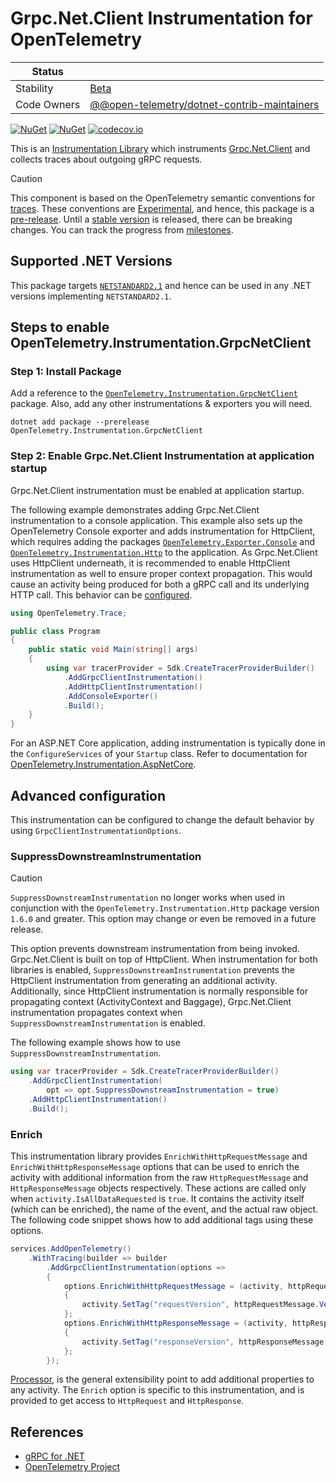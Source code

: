 # Grpc.Net.Client Instrumentation for OpenTelemetry

| Status        |           |
| ------------- |-----------|
| Stability     |  [Beta](..\..\Readme.md#beta)|
| Code Owners   |  [@@open-telemetry/dotnet-contrib-maintainers](https://github.com/orgs/open-telemetry/teams/dotnet-contrib-maintainers)|

[![NuGet](https://img.shields.io/nuget/v/OpenTelemetry.Instrumentation.GrpcNetClient.svg)](https://www.nuget.org/packages/OpenTelemetry.Instrumentation.GrpcNetClient)
[![NuGet](https://img.shields.io/nuget/dt/OpenTelemetry.Instrumentation.GrpcNetClient.svg)](https://www.nuget.org/packages/OpenTelemetry.Instrumentation.GrpcNetClient)
[![codecov.io](https://codecov.io/gh/open-telemetry/opentelemetry-dotnet-contrib/branch/main/graphs/badge.svg?flag=unittests-Instrumentation.GrpcNetClient)](https://app.codecov.io/gh/open-telemetry/opentelemetry-dotnet-contrib?flags[0]=unittests-Instrumentation.GrpcNetClient)

This is an [Instrumentation Library](https://github.com/open-telemetry/opentelemetry-specification/blob/main/specification/glossary.md#instrumentation-library)
which instruments [Grpc.Net.Client](https://www.nuget.org/packages/Grpc.Net.Client)
and collects traces about outgoing gRPC requests.

> [!CAUTION]
> This component is based on the OpenTelemetry semantic conventions for
[traces](https://github.com/open-telemetry/semantic-conventions/blob/main/docs/rpc/rpc-spans.md).
These conventions are
[Experimental](https://github.com/open-telemetry/opentelemetry-specification/blob/main/specification/document-status.md),
and hence, this package is a [pre-release](../../VERSIONING.md#pre-releases).
Until a [stable
version](https://github.com/open-telemetry/opentelemetry-specification/blob/main/specification/telemetry-stability.md)
is released, there can be breaking changes. You can track the progress from
[milestones](https://github.com/open-telemetry/opentelemetry-dotnet/milestone/23).

## Supported .NET Versions

This package targets
[`NETSTANDARD2.1`](https://docs.microsoft.com/dotnet/standard/net-standard#net-implementation-support)
and hence can be used in any .NET versions implementing `NETSTANDARD2.1`.

## Steps to enable OpenTelemetry.Instrumentation.GrpcNetClient

### Step 1: Install Package

Add a reference to the
[`OpenTelemetry.Instrumentation.GrpcNetClient`](https://www.nuget.org/packages/opentelemetry.instrumentation.grpcnetclient)
package. Also, add any other instrumentations & exporters you will need.

```shell
dotnet add package --prerelease OpenTelemetry.Instrumentation.GrpcNetClient
```

### Step 2: Enable Grpc.Net.Client Instrumentation at application startup

Grpc.Net.Client instrumentation must be enabled at application startup.

The following example demonstrates adding Grpc.Net.Client instrumentation to a
console application. This example also sets up the OpenTelemetry Console
exporter and adds instrumentation for HttpClient, which requires adding the
packages
[`OpenTelemetry.Exporter.Console`](../OpenTelemetry.Exporter.Console/README.md)
and
[`OpenTelemetry.Instrumentation.Http`](../OpenTelemetry.Instrumentation.Http/README.md)
to the application. As Grpc.Net.Client uses HttpClient underneath, it is
recommended to enable HttpClient instrumentation as well to ensure proper
context propagation. This would cause an activity being produced for both a gRPC
call and its underlying HTTP call. This behavior can be
[configured](#suppressdownstreaminstrumentation).

```csharp
using OpenTelemetry.Trace;

public class Program
{
    public static void Main(string[] args)
    {
        using var tracerProvider = Sdk.CreateTracerProviderBuilder()
            .AddGrpcClientInstrumentation()
            .AddHttpClientInstrumentation()
            .AddConsoleExporter()
            .Build();
    }
}
```

For an ASP.NET Core application, adding instrumentation is typically done in
the `ConfigureServices` of your `Startup` class. Refer to documentation for
[OpenTelemetry.Instrumentation.AspNetCore](../OpenTelemetry.Instrumentation.AspNetCore/README.md).

## Advanced configuration

This instrumentation can be configured to change the default behavior by using
`GrpcClientInstrumentationOptions`.

### SuppressDownstreamInstrumentation

> [!CAUTION]
> `SuppressDownstreamInstrumentation` no longer works when used in conjunction
with the `OpenTelemetry.Instrumentation.Http` package version `1.6.0` and greater.
This option may change or even be removed in a future release.

This option prevents downstream instrumentation from being invoked.
Grpc.Net.Client is built on top of HttpClient. When instrumentation for both
libraries is enabled, `SuppressDownstreamInstrumentation` prevents the
HttpClient instrumentation from generating an additional activity. Additionally,
since HttpClient instrumentation is normally responsible for propagating context
(ActivityContext and Baggage), Grpc.Net.Client instrumentation propagates
context when `SuppressDownstreamInstrumentation` is enabled.

The following example shows how to use `SuppressDownstreamInstrumentation`.

```csharp
using var tracerProvider = Sdk.CreateTracerProviderBuilder()
    .AddGrpcClientInstrumentation(
        opt => opt.SuppressDownstreamInstrumentation = true)
    .AddHttpClientInstrumentation()
    .Build();
```

### Enrich

This instrumentation library provides `EnrichWithHttpRequestMessage` and
`EnrichWithHttpResponseMessage` options that can be used to enrich the activity
with additional information from the raw `HttpRequestMessage` and
`HttpResponseMessage` objects respectively. These actions are called only when
`activity.IsAllDataRequested` is `true`. It contains the activity itself (which
can be enriched), the name of the event, and the actual raw object. The
following code snippet shows how to add additional tags using these options.

```csharp
services.AddOpenTelemetry()
    .WithTracing(builder => builder
        .AddGrpcClientInstrumentation(options =>
        {
            options.EnrichWithHttpRequestMessage = (activity, httpRequestMessage) =>
            {
                activity.SetTag("requestVersion", httpRequestMessage.Version);
            };
            options.EnrichWithHttpResponseMessage = (activity, httpResponseMessage) =>
            {
                activity.SetTag("responseVersion", httpResponseMessage.Version);
            };
        });
```

[Processor](../../docs/trace/extending-the-sdk/README.md#processor),
is the general extensibility point to add additional properties to any activity.
The `Enrich` option is specific to this instrumentation, and is provided to
get access to `HttpRequest` and `HttpResponse`.

## References

* [gRPC for .NET](https://github.com/grpc/grpc-dotnet)
* [OpenTelemetry Project](https://opentelemetry.io/)
